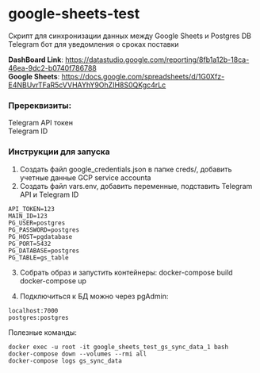 # google-sheets-test
Скрипт для синхронизации данных между Google Sheets и Postgres DB  
Telegram бот для уведомления о сроках поставки  

**DashBoard Link**: https://datastudio.google.com/reporting/8fb1a12b-18ca-46ea-9dc2-b0740f786788  
**Google Sheets**: https://docs.google.com/spreadsheets/d/1G0Xfz-E4NBUvrTFaR5cVVHAYhY9OhZIH8S0QKgc4rLc  


### Пререквизиты:   
Telegram API токен  
Telegram ID  


### Инструкции для запуска  
1. Создать файл google_credentials.json в папке creds/, добавить учетные данные GCP service accounta  
2. Создать файл vars.env, добавить переменные, подставить Telegram API и Telegram ID  
```
API_TOKEN=123
MAIN_ID=123
PG_USER=postgres
PG_PASSWORD=postgres
PG_HOST=pgdatabase
PG_PORT=5432
PG_DATABASE=postgres
PG_TABLE=gs_table
```
3. Собрать образ и запустить контейнеры:
docker-compose build
docker-compose up

4. Подключиться к БД можно через pgAdmin:
```
localhost:7000
postgres:postgres
```

Полезные команды:
```
docker exec -u root -it google_sheets_test_gs_sync_data_1 bash
docker-compose down --volumes --rmi all
docker-compose logs gs_sync_data
```





















